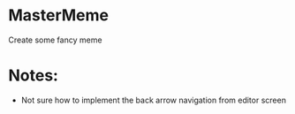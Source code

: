 # MasterMeme
Create some fancy meme

# Notes:
- Not sure how to implement the back arrow navigation from editor screen